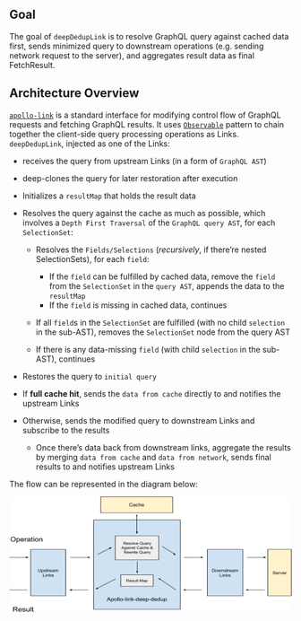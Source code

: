 ## Goal
The goal of `deepDedupLink` is to resolve GraphQL query against cached data first, sends minimized query to downstream operations (e.g. sending network request to the server), and aggregates result data as final FetchResult.

## Architecture Overview
[`apollo-link`](https://www.apollographql.com/docs/link/) is a standard interface for modifying control flow of GraphQL requests and fetching GraphQL results. It uses [`Observable`](https://github.com/zenparsing/zen-observable#zen-observable) pattern to chain together the client-side query processing operations as Links. `deepDedupLink`, injected as one of the Links:

- receives the query from upstream Links (in a form of `GraphQL AST`)
- deep-clones the query for later restoration after execution
- Initializes a `resultMap` that holds the result data
- Resolves the query against the cache as much as possible, which involves a `Depth First Traversal` of the `GraphQL query AST`, for each  `SelectionSet`:
  - Resolves the `Fields/Selections` (*recursively*, if there’re nested SelectionSets), for each `field`:

    - If the `field` can be fulfilled by cached data, remove the `field` from the `SelectionSet` in the `query AST`, appends the data to the `resultMap`
    - If the `field` is missing in cached data, continues

  - If all `field`s in the `SelectionSet` are fulfilled (with no child `selection` in the sub-AST), removes the `SelectionSet` node from the query AST

  - If there is any data-missing `field` (with child `selection` in the sub-AST), continues

- Restores the query to `initial query`
- If **full cache hit**, sends the `data from cache` directly to and notifies the upstream Links
- Otherwise, sends the modified query to downstream Links and subscribe to the results
  - Once there’s data back from downstream links, aggregate the results by merging `data from cache` and `data from network`, sends final results to and notifies upstream Links

The flow can be represented in the diagram below:

![deepDedupLink architecture](./architecture.png "deepDedupLink architecture")

